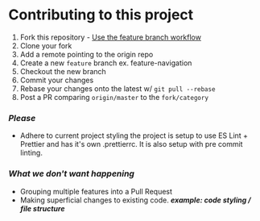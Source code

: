 # Contributing to this project
1. Fork this repository - [Use the feature branch workflow](https://www.atlassian.com/git/tutorials/comparing-workflows/feature-branch-workflow)
2. Clone your fork
3. Add a remote pointing to the origin repo
3. Create a new `feature` branch ex. feature-navigation
4. Checkout the new branch
5. Commit your changes
6. Rebase your changes onto the latest w/ `git pull --rebase`
7. Post a PR comparing `origin/master` to the `fork/category`

### ***Please***
+ Adhere to current project styling the project is setup to use ES Lint + Prettier and has it's own .prettierrc. It is also setup with pre commit linting.

### ***What we don't want happening***
+ Grouping multiple features into a Pull Request
+ Making superficial changes to existing code. ***example: code styling / file structure***
